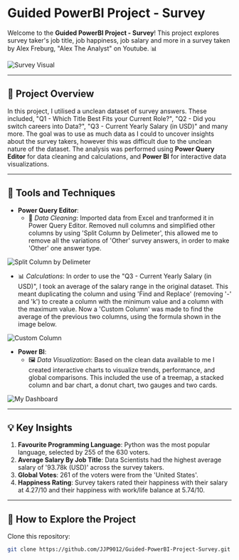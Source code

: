 #  Guided PowerBI Project - Survey 

Welcome to the **Guided PowerBI Project - Survey**! This project explores survey taker's job title, job happiness, job salary and more in a survey taken by Alex Freburg, "Alex The Analyst" on Youtube. 📊

![Survey Visual](https://github.com/user-attachments/assets/75a53ca8-d145-47f4-85c7-be137c3a268f)

---

## 🚀 Project Overview

In this project, I utilised a unclean dataset of survey answers. These included, "Q1 - Which Title Best Fits your Current Role?", "Q2 - Did you switch careers into Data?", "Q3 - Current Yearly Salary (in USD)" and many more. The goal was to use as much data as I could to uncover insights about the survey takers, however this was difficult due to the unclean nature of the dataset. The analysis was performed using **Power Query Editor** for data cleaning and calculations, and **Power BI** for interactive data visualizations.

---

## 🔧 Tools and Techniques

- **Power Query Editor**:  
  - 🧹 *Data Cleaning*: Imported data from Excel and tranformed it in Power Query Editor. Removed null columns and simplified other columns by using 'Split Column by Delimeter', this allowed me to remove all the variations of 'Other' survey answers, in order to make 'Other' one answer type.

![Split Column by Delimeter](https://github.com/user-attachments/assets/e4ad44dc-034a-4ae6-8680-74ed9da92fd2)


  - 📊 *Calculations*: In order to use the "Q3 - Current Yearly Salary (in USD)", I took an average of the salary range in the original dataset. This meant duplicating the column and using 'Find and Replace' (removing '-' and 'k') to create a column with the minimum value and a column with the maximum value. Now a 'Custom Column' was made to find the average of the previous two columns, using the formula shown in the image below.

![Custom Column](https://github.com/user-attachments/assets/f441dc81-7834-4e45-b79e-7fea1032b78a)


- **Power BI**:
  - 🖼️ *Data Visualization*: Based on the clean data available to me I created interactive charts to visualize trends, performance, and global comparisons. This included the use of a treemap, a stacked column and bar chart, a donut chart, two gauges and two cards. 

![My Dashboard](https://github.com/user-attachments/assets/84dfca9b-5e0a-4263-94f1-68398ea45ca4)


---

## 💡 Key Insights

1. **Favourite Programming Language**: Python was the most popular language, selected by 255 of the 630 voters.
2. **Average Salary By Job Title**: Data Scientists had the highest average salary of '93.78k (USD)' across the survey takers.
3. **Global Votes**: 261 of the voters were from the 'United States'.
4. **Happiness Rating**: Survey takers rated their happiness with their salary at 4.27/10 and their happiness with work/life balance at 5.74/10.

---

## 🌟 How to Explore the Project

Clone this repository:  
   ```bash
   git clone https://github.com/JJP9012/Guided-PowerBI-Project-Survey.git
